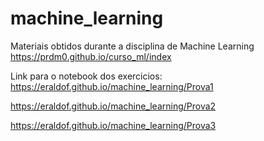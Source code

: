 # machine_learning
Materiais obtidos durante a disciplina de Machine Learning
https://prdm0.github.io/curso_ml/index


Link para o notebook dos exercicios:
https://eraldof.github.io/machine_learning/Prova1

https://eraldof.github.io/machine_learning/Prova2

https://eraldof.github.io/machine_learning/Prova3
